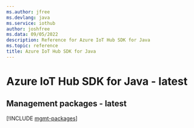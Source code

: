 ```yaml
---
ms.author: jfree
ms.devlang: java
ms.service: iothub
author: joshfree
ms.data: 09/05/2022
description: Reference for Azure IoT Hub SDK for Java
ms.topic: reference
title: Azure IoT Hub SDK for Java
---
```

# Azure IoT Hub SDK for Java - latest

## Management packages - latest
[!INCLUDE [mgmt-packages](iot-hub-mgmt-index.md)]
